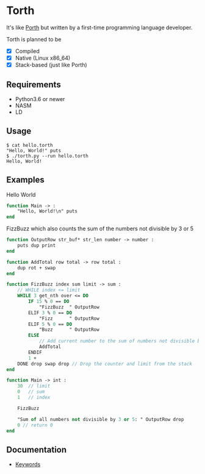 # Torth

It's like [Porth](https://gitlab.com/tsoding/porth) but written by a first-time programming language developer.

Torth is planned to be

- [x] Compiled
- [x] Native (Linux x86_64)
- [x] Stack-based (just like Porth)

## Requirements

- Python3.6 or newer
- NASM
- LD

## Usage

```console
$ cat hello.torth
"Hello, World!" puts
$ ./torth.py --run hello.torth
Hello, World!
```

## Examples

Hello World

```pascal
function Main -> :
    "Hello, World!\n" puts
end
```

FizzBuzz which also counts the sum of the numbers not divisible by 3 or 5

```pascal
function OutputRow str_buf* str_len number -> number :
    puts dup print
end

function AddTotal row total -> row total :
    dup rot + swap
end

function FizzBuzz index sum limit -> sum :
    // WHILE index <= limit
    WHILE 3 get_nth over <= DO
        IF 15 % 0 == DO
            "FizzBuzz  " OutputRow
        ELIF 3 % 0 == DO
            "Fizz      " OutputRow
        ELIF 5 % 0 == DO
            "Buzz      " OutputRow
        ELSE
            // Add current number to the sum of numbers not divisible by 3 or 5
            AddTotal
        ENDIF
        1 +
    DONE drop swap drop // Drop the counter and limit from the stack
end

function Main -> int :
    30  // limit
    0   // sum
    1   // index

    FizzBuzz

    "Sum of all numbers not divisible by 3 or 5: " OutputRow drop
    0 // return 0
end
```

## Documentation

- [Keywords](./docs/keywords.md)

